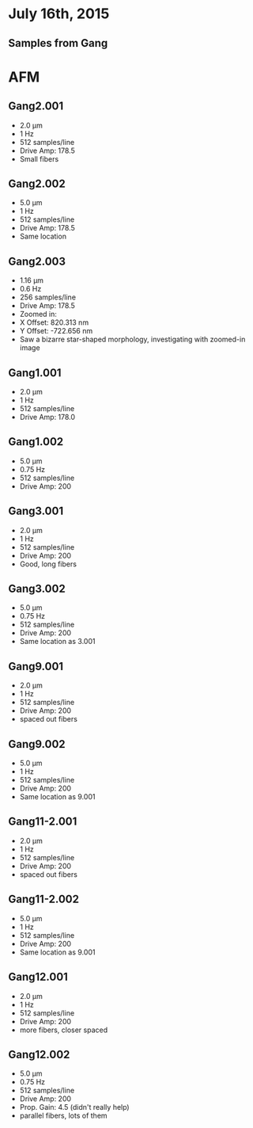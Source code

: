 # July 16th, 2015

## Samples from Gang

# AFM
## Gang2.001
* 2.0 µm
* 1 Hz
* 512 samples/line
* Drive Amp: 178.5
* Small fibers

## Gang2.002
* 5.0 µm
* 1 Hz
* 512 samples/line
* Drive Amp: 178.5
* Same location

## Gang2.003
* 1.16 µm
* 0.6 Hz
* 256 samples/line
* Drive Amp: 178.5
* Zoomed in:
* X Offset: 820.313 nm
* Y Offset: -722.656 nm
* Saw a bizarre star-shaped morphology, investigating with zoomed-in image

## Gang1.001
* 2.0 µm
* 1 Hz
* 512 samples/line
* Drive Amp: 178.0

## Gang1.002
* 5.0 µm
* 0.75 Hz
* 512 samples/line
* Drive Amp: 200

## Gang3.001
* 2.0 µm
* 1 Hz
* 512 samples/line
* Drive Amp: 200
* Good, long fibers

## Gang3.002
* 5.0 µm
* 0.75 Hz
* 512 samples/line
* Drive Amp: 200
* Same location as 3.001

## Gang9.001
* 2.0 µm
* 1 Hz
* 512 samples/line
* Drive Amp: 200
* spaced out fibers

## Gang9.002
* 5.0 µm
* 1 Hz
* 512 samples/line
* Drive Amp: 200
* Same location as 9.001

## Gang11-2.001
* 2.0 µm
* 1 Hz
* 512 samples/line
* Drive Amp: 200
* spaced out fibers

## Gang11-2.002
* 5.0 µm
* 1 Hz
* 512 samples/line
* Drive Amp: 200
* Same location as 9.001

## Gang12.001
* 2.0 µm
* 1 Hz
* 512 samples/line
* Drive Amp: 200
* more fibers, closer spaced

## Gang12.002
* 5.0 µm
* 0.75 Hz
* 512 samples/line
* Drive Amp: 200
* Prop. Gain: 4.5 (didn't really help)
* parallel fibers, lots of them
